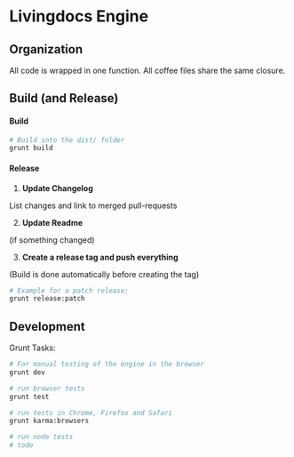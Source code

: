 # Livingdocs Engine


## Organization

All code is wrapped in one function. All coffee files share the same closure.

## Build (and Release)

#### Build

```bash
# Build into the dist/ folder
grunt build
```

#### Release
1. **Update Changelog**

  List changes and link to merged pull-requests

2. **Update Readme**
  
  (if something changed)

3. **Create a release tag and push everything**
  
  (Build is done automatically before creating the tag)

  ```bash
  # Example for a patch release:
  grunt release:patch
  ```

## Development

Grunt Tasks:
```bash
# For manual testing of the engine in the browser
grunt dev

# run browser tests
grunt test

# run tests in Chrome, Firefox and Safari
grunt karma:browsers

# run node tests
# todo
```
